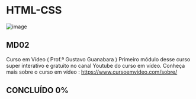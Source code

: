 # HTML-CSS 
![image](https://user-images.githubusercontent.com/87583186/171689878-de221f29-2618-4d32-8fbd-887e3277b727.png)

## MD02
Curso em Vídeo ( Prof.ª Gustavo Guanabara )
Primeiro módulo desse curso super interativo e gratuito no canal Youtube do curso em vídeo.
Conheça mais sobre o curso em vídeo : https://www.cursoemvideo.com/sobre/



## CONCLUÍDO 0%
